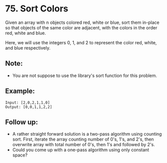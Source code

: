 # 75. Sort Colors

Given an array with n objects colored red, white or blue, sort them in-place so that objects of the same color are adjacent, with the colors in the order red, white and blue.

Here, we will use the integers 0, 1, and 2 to represent the color red, white, and blue respectively.

## Note: 

* You are not suppose to use the library's sort function for this problem.

## Example:

```
Input: [2,0,2,1,1,0]
Output: [0,0,1,1,2,2]
```

## Follow up:

* A rather straight forward solution is a two-pass algorithm using counting sort.
First, iterate the array counting number of 0's, 1's, and 2's, then overwrite array with total number of 0's, then 1's and followed by 2's.
* Could you come up with a one-pass algorithm using only constant space?
